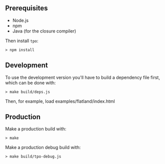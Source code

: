 Prerequisites
-------------

* Node.js
* npm
* Java (for the closure compiler)

Then install `tpo`:

    > npm install

Development
-----------

To use the development version you'll have to build a dependency file first, which can be done with:

    > make build/deps.js

Then, for example, load examples/flatland/index.html

Production
----------

Make a production build with:

    > make

Make a production debug build with:

    > make build/tpo-debug.js
